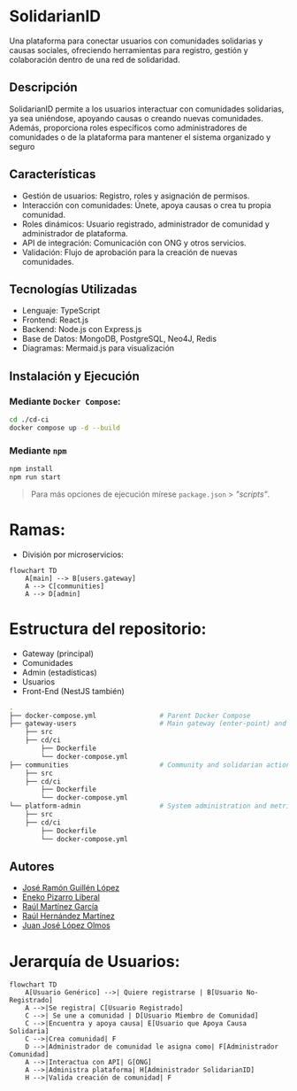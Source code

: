 
# SolidarianID 

Una plataforma para conectar usuarios con comunidades solidarias y causas sociales, ofreciendo herramientas para registro, gestión y colaboración dentro de una red de solidaridad.

##  Descripción 

SolidarianID permite a los usuarios interactuar con comunidades solidarias, ya sea uniéndose, apoyando causas o creando nuevas comunidades. Además, proporciona roles específicos como administradores de comunidades o de la plataforma para mantener el sistema organizado y seguro


##  Características

* Gestión de usuarios: Registro, roles y asignación de permisos.
* Interacción con comunidades: Únete, apoya causas o crea tu propia comunidad.
* Roles dinámicos: Usuario registrado, administrador de comunidad y administrador de plataforma.
* API de integración: Comunicación con ONG y otros servicios.
* Validación: Flujo de aprobación para la creación de nuevas comunidades.


## Tecnologías Utilizadas

* Lenguaje: TypeScript
* Frontend: React.js
* Backend: Node.js con Express.js
* Base de Datos: MongoDB, PostgreSQL, Neo4J, Redis
* Diagramas: Mermaid.js para visualización

## Instalación y Ejecución
### Mediante `Docker Compose`:
```bash
cd ./cd-ci
docker compose up -d --build
```
### Mediante `npm`
```bash
npm install
npm run start
```
> Para más opciones de ejecución mírese `package.json` > *"scripts"*.

# Ramas:
- División por microservicios:
```mermaid
flowchart TD
    A[main] --> B[users.gateway]
    A --> C[communities]
    A --> D[admin]
```
# Estructura del repositorio:
- Gateway (principal)
- Comunidades
- Admin (estadísticas)
- Usuarios
- Front-End (NestJS también) 

```bash
.
├── docker-compose.yml                # Parent Docker Compose
├── gateway-users                     # Main gateway (enter-point) and user management
    ├── src
    ├── cd/ci
        ├── Dockerfile
        └── docker-compose.yml
├── communities                       # Community and solidarian action management
    ├── src
    ├── cd/ci
        ├── Dockerfile
        └── docker-compose.yml
└── platform-admin                    # System administration and metric taking/consulting
    ├── src
    ├── cd/ci
        ├── Dockerfile
        └── docker-compose.yml
```


## Autores

* [José Ramón Guillén López](https://github.com/JoseRa13)
* [Eneko Pizarro Liberal](https://github.com/itsNko)
* [Raúl Martínez García](https://github.com/raul080402)
* [Raúl Hernández Martínez](https://github.com/raul-umu)
* [Juan José López Olmos](https://github.com/juanj0070)




# Jerarquía de Usuarios:
```mermaid
flowchart TD
    A[Usuario Genérico] -->| Quiere registrarse | B[Usuario No-Registrado]
    A -->|Se registra| C[Usuario Registrado]
    C -->| Se une a comunidad | D[Usuario Miembro de Comunidad]
    C -->|Encuentra y apoya causa| E[Usuario que Apoya Causa Solidaria]
    C -->|Crea comunidad| F
    D -->|Administrador de comunidad le asigna como| F[Administrador Comunidad]
    A -->|Interactua con API| G[ONG]
    A -->|Administra plataforma| H[Administrador SolidarianID]
    H -->|Valida creación de comunidad| F
```
